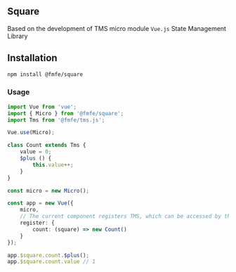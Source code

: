 ## Square
Based on the development of TMS micro module `Vue.js` State Management Library

## Installation
```bash
npm install @fmfe/square
```

### Usage
```ts
import Vue from 'vue';
import { Micro } from '@fmfe/square';
import Tms from '@fmfe/tms.js';

Vue.use(Micro);

class Count extends Tms {
    value = 0;
    $plus () {
        this.value++;
    }
}

const micro = new Micro();

const app = new Vue({
    micro,
    // The current component registers TMS, which can be accessed by the current component and its sub components. When the component is destroyed, it will also be destroyed
    register: {
        count: (square) => new Count()
    }
});

app.$square.count.$plus();
app.$square.count.value // 1

```